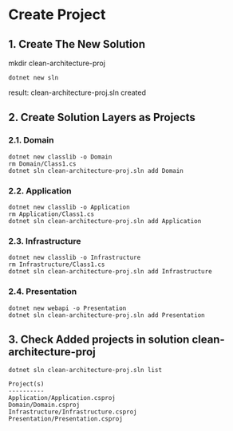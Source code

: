 # Create Project
## 1. Create The New Solution 
mkdir clean-architecture-proj 
```
dotnet new sln
```
result: clean-architecture-proj.sln created
## 2. Create Solution Layers as Projects
### 2.1. Domain
```
dotnet new classlib -o Domain
rm Domain/Class1.cs
dotnet sln clean-architecture-proj.sln add Domain
```
### 2.2. Application
```
dotnet new classlib -o Application
rm Application/Class1.cs
dotnet sln clean-architecture-proj.sln add Application
```
### 2.3. Infrastructure
```
dotnet new classlib -o Infrastructure
rm Infrastructure/Class1.cs
dotnet sln clean-architecture-proj.sln add Infrastructure
```
### 2.4. Presentation  
```
dotnet new webapi -o Presentation
dotnet sln clean-architecture-proj.sln add Presentation
```
## 3. Check Added projects in solution clean-architecture-proj
```
dotnet sln clean-architecture-proj.sln list

Project(s)
----------
Application/Application.csproj
Domain/Domain.csproj
Infrastructure/Infrastructure.csproj
Presentation/Presentation.csproj
```

